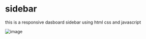 # sidebar

this is a responsive dasboard sidebar using html css and javascript

![image](https://user-images.githubusercontent.com/100835323/209987006-393363cf-5c69-4d9f-b31a-cef0b5253986.png)
